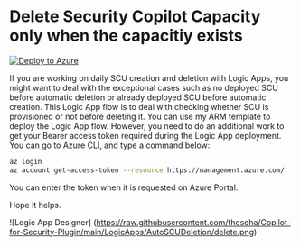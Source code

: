 # **Delete Security Copilot Capacity only when the capacitiy exists**

[![Deploy to Azure](https://aka.ms/deploytoazurebutton)](https://portal.azure.com/#create/Microsoft.Template/uri/https://raw.githubusercontent.com/theseha/Copilot-for-Security-Plugin/main/LogicApps/AutoSCUDeletion/azuredeploy.json)

If you are working on daily SCU creation and deletion with Logic Apps, you might want to deal with the exceptional cases such as no deployed SCU before automatic deletion or already deployed SCU before automatic creation. This Logic App flow is to deal with checking whether SCU is provisioned or not before deleting it. You can use my ARM template to deploy the Logic App flow. However, you need to do an additional work to get your Bearer access token required during the Logic App deployment. You can go to Azure CLI, and type a command below:

```sh
az login
az account get-access-token --resource https://management.azure.com/
```

You can enter the token when it is requested on Azure Portal.

Hope it helps.

![Logic App Designer] (https://raw.githubusercontent.com/theseha/Copilot-for-Security-Plugin/main/LogicApps/AutoSCUDeletion/delete.png)
